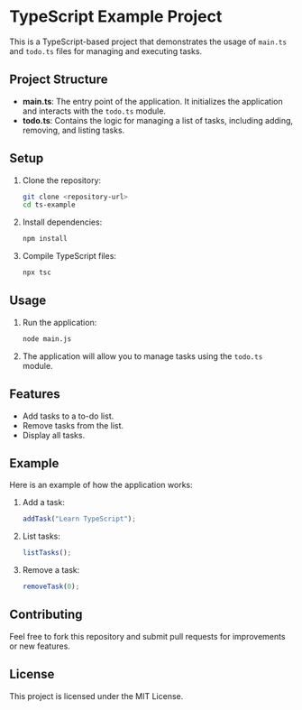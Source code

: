 # TypeScript Example Project

This is a TypeScript-based project that demonstrates the usage of `main.ts` and `todo.ts` files for managing and executing tasks.

## Project Structure

- **main.ts**: The entry point of the application. It initializes the application and interacts with the `todo.ts` module.
- **todo.ts**: Contains the logic for managing a list of tasks, including adding, removing, and listing tasks.

## Setup

1. Clone the repository:

   ```bash
   git clone <repository-url>
   cd ts-example
   ```

2. Install dependencies:

   ```bash
   npm install
   ```

3. Compile TypeScript files:
   ```bash
   npx tsc
   ```

## Usage

1. Run the application:

   ```bash
   node main.js
   ```

2. The application will allow you to manage tasks using the `todo.ts` module.

## Features

- Add tasks to a to-do list.
- Remove tasks from the list.
- Display all tasks.

## Example

Here is an example of how the application works:

1. Add a task:

   ```typescript
   addTask("Learn TypeScript");
   ```

2. List tasks:

   ```typescript
   listTasks();
   ```

3. Remove a task:
   ```typescript
   removeTask(0);
   ```

## Contributing

Feel free to fork this repository and submit pull requests for improvements or new features.

## License

This project is licensed under the MIT License.
